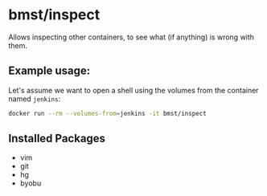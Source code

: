 # bmst/inspect

Allows inspecting other containers, to see what (if anything) is wrong with them.

## Example usage:

Let's assume we want to open a shell using the volumes from the container named `jenkins`:

```sh
docker run --rm --volumes-from=jenkins -it bmst/inspect
```

## Installed Packages

* vim
* git
* hg
* byobu

